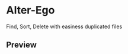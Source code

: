 # Alter-Ego

Find, Sort, Delete with easiness duplicated files

## Preview
<img href="https://raw.githubusercontent.com/Neotoxic-off/Alter-Ego/main/GUI.png"></img>

